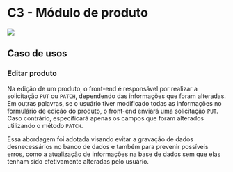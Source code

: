 # C3 - Módulo de produto

![](./Product%20Module.svg)

## **Caso de usos**

### **Editar produto**

Na edição de um produto, o front-end é responsável por realizar a solicitação `PUT` ou `PATCH`, dependendo das informações que foram alteradas. Em outras palavras, se o usuário tiver modificado todas as informações no formulário de edição do produto, o front-end enviará uma solicitação `PUT`. Caso contrário, especificará apenas os campos que foram alterados utilizando o método `PATCH`.

Essa abordagem foi adotada visando evitar a gravação de dados desnecessários no banco de dados e também para prevenir possíveis erros, como a atualização de informações na base de dados sem que elas tenham sido efetivamente alteradas pelo usuário.